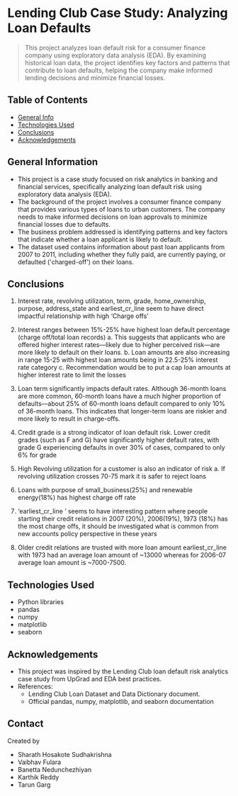 # Lending Club Case Study: Analyzing Loan Defaults

> This project analyzes loan default risk for a consumer finance company using exploratory data analysis (EDA). By examining historical loan data, the project identifies key factors and patterns that contribute to loan defaults, helping the company make informed lending decisions and minimize financial losses.

## Table of Contents
* [General Info](#general-information)
* [Technologies Used](#technologies-used)
* [Conclusions](#conclusions)
* [Acknowledgements](#acknowledgements)


## General Information
- This project is a case study focused on risk analytics in banking and financial services, specifically analyzing loan default risk using exploratory data analysis (EDA).
- The background of the project involves a consumer finance company that provides various types of loans to urban customers. The company needs to make informed decisions on loan approvals to minimize financial losses due to defaults.
- The business problem addressed is identifying patterns and key factors that indicate whether a loan applicant is likely to default.
- The dataset used contains information about past loan applicants from 2007 to 2011, including whether they fully paid, are currently paying, or defaulted ('charged-off') on their loans. 


## Conclusions

1. Interest rate, revolving utilization, term, grade, home_ownership, purpose, address_state and earliest_cr_line seem to have direct impactful relationship with high ‘Charge offs’
 
2. Interest ranges between 15%-25% have highest loan default percentage (charge off/total loan records) 
    a. This suggests that applicants who are offered higher interest rates—likely due to higher perceived risk—are more likely to default on their loans.
    b. Loan amounts are also increasing in range 15-25 with highest loan amounts being in 22.5-25% interest rate category
    c. Recommendation would be to put a cap loan amounts at higher interest rate to limit the losses
    
3. Loan term significantly impacts default rates. Although 36-month loans are more common, 60-month loans have a much higher proportion of defaults—about 25% of 60-month loans default compared to only 10% of 36-month loans. This indicates that longer-term loans are riskier and more likely to result in charge-offs.

4. Credit grade is a strong indicator of loan default risk. Lower credit grades (such as F and G) have significantly higher default rates, with grade G experiencing defaults in over 30% of cases, compared to only 6% for grade

5. High Revolving utilization for a customer is also an indicator of risk
    a. If revolving utilization crosses 70-75 mark it is safer to reject loans

6. Loans with purpose of small_business(25%) and renewable energy(18%) has highest charge off rate

7. ‘earliest_cr_line ’ seems to have interesting pattern where people starting their credit relations in 2007 (20%), 2006(19%), 1973 (18%) has the most charge offs, it should be investigated what is common from new accounts policy perspective in these years

8. Older credit relations are trusted with more loan amount earliest_cr_line  with 1973 had an average loan amount of ~13000 whereas for 2006-07 average loan amount is ~7000-7500.
    
    
 


## Technologies Used
- Python libraries
- pandas
- numpy 
- matplotlib
- seaborn


## Acknowledgements
- This project was inspired by the Lending Club loan default risk analytics case study from UpGrad and EDA best practices.
- References:
  - Lending Club Loan Dataset and Data Dictionary document.
  - Official pandas, numpy, matplotlib, and seaborn documentation

## Contact
Created by 
- Sharath Hosakote Sudhakrishna
- Vaibhav Fulara
- Banetta Nedunchezhiyan
- Karthik Reddy
- Tarun Garg